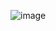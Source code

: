 ![image](https://user-images.githubusercontent.com/101121053/163511028-fc46861b-b261-4d3d-ba10-76ccee77fc05.png)
